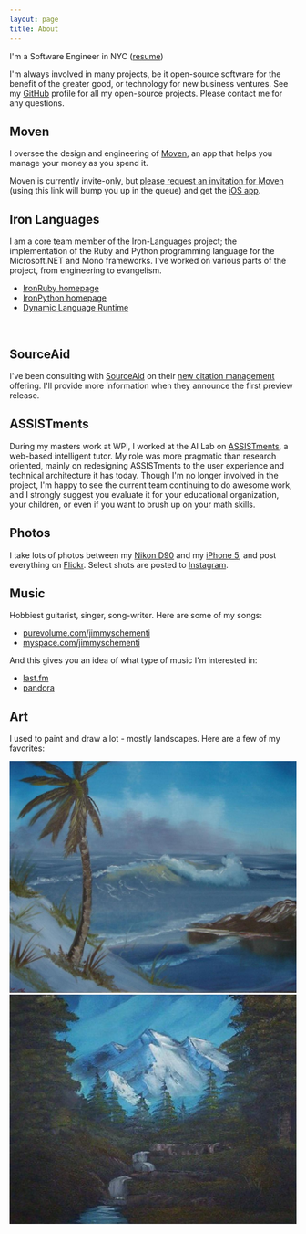 ```yaml
---
layout: page
title: About
---
```


I'm a Software Engineer in NYC ([resume](../resume))

I'm always involved in many projects, be it open-source software for the
benefit of the greater good, or technology for new business ventures.
See my [GitHub](http://github.com/jschementi) profile for all my open-source
projects. Please contact me for any questions.

## Moven

I oversee the design and engineering of <a href="http://moven.com" target="_blank">Moven</a>,
an app that helps you manage your money as you spend it.

Moven is currently invite-only, but
<a href="https://moven.com/#referral/jimmy.schementi.com" target="_blank">please request an invitation for Moven</a>
(using this link will bump you up in the queue) and get the <a href="https://itunes.apple.com/us/app/moven/id661035659" target="_blank">iOS app</a>.

## Iron Languages

I am a core team member of the Iron-Languages project; the implementation of the
Ruby and Python programming language for the Microsoft.NET and Mono frameworks. I've
worked on various parts of the project, from engineering to evangelism.

<ul>
  <li><a target="_blank" href="http://ironruby.net" target="_blank">IronRuby homepage</a></li>
  <li><a target="_blank" href="http://ironruby.net" target="_blank">IronPython homepage</a></li>
  <li><a target="_blank" href="http://dlr.codeplex.com" target="_blank">Dynamic Language Runtime</a></li>
</ul><br/>

## SourceAid

I've been consulting with <a target="_blank" href="http://sourceaid.com">SourceAid</a> on their <a target="_blank" href="http://cite.me">new citation management</a>
offering. I'll provide more information when they announce the first preview
release.

## ASSISTments

During my masters work at WPI, I worked at the AI Lab on <a target="_blank" href="http://assistments.org">ASSISTments</a>,
a web-based intelligent tutor. My role was more pragmatic than research oriented,
mainly on redesigning ASSISTments to the user experience and technical architecture
it has today. Though I'm no longer involved in the project, I'm happy to see the
current team continuing to do awesome work, and I strongly suggest you evaluate it
for your educational organization, your children, or even if you want to brush up
on your math skills.

## Photos

I take lots of photos between my <a target="_blank" href="http://www.flickr.com/cameras/nikon/d90/">Nikon D90</a> and my <a target="_blank" href="http://www.flickr.com/cameras/apple/iphone_5/">iPhone 5</a>, and post everything on <a target="_blank"  href="http://www.flickr.com/photos/jschementi/">Flickr</a>. Select shots are posted to <a target="_blank" href="http://instagram.com/jschementi">Instagram</a>.

## Music

Hobbiest guitarist, singer, song-writer. Here are some of my songs:

- [purevolume.com/jimmyschementi](http://www.purevolume.com/jimmyschementi)
- [myspace.com/jimmyschementi](http://www.myspace.com/jimmyschementi)

And this gives you an idea of what type of music I'm interested in:

- [last.fm](http://www.last.fm/user/jschementi)
- [pandora](http://www.pandora.com/profile/jschementi)

## Art

I used to paint and draw a lot - mostly landscapes. Here are a few of my favorites:

![Seascape](painting-seascape.jpg "Seascape")
![Waterfall](painting-waterfall.jpg "Waterfall")
